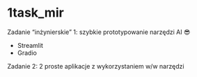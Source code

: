 # 1task_mir

Zadanie “inżynierskie” 1: szybkie prototypowanie narzędzi AI 😎
- Streamlit 
- Gradio 

Zadanie 2: 2 proste aplikacje z wykorzystaniem w/w narzędzi
